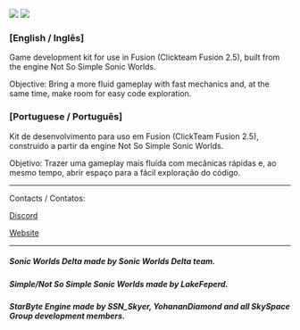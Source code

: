 ![](https://github.com/SSNSkyer/Starbyte/raw/master/images/GIF2.gif)
![](https://github.com/SSNSkyer/Starbyte/raw/master/images/GIF.gif)
### [English / Inglês]

Game development kit for use in Fusion (Clickteam Fusion 2.5), built from the engine Not So Simple Sonic Worlds.

Objective: Bring a more fluid gameplay with fast mechanics and, at the same time, make room for easy code exploration.

### [Portuguese / Português]

Kit de desenvolvimento para uso em Fusion (ClickTeam Fusion 2.5), construido a partir da engine Not So Simple Sonic Worlds.

Objetivo: Trazer uma gameplay mais fluída com mecânicas rápidas e, ao mesmo tempo, abrir espaço para a fácil exploração do código.

------------------------------------------------------------------------------------------------------------------------------------------

Contacts / Contatos:

[Discord](https://discord.gg/8PpaYcP)

[Website](https://skyspace.esy.es)

------------------------------------------------------------------------------------------------------------------------------------------

##### Sonic Worlds Delta made by Sonic Worlds Delta team.

##### Simple/Not So Simple Sonic Worlds made by LakeFeperd.

##### StarByte Engine made by SSN_Skyer, YohananDiamond and all SkySpace Group development members.
